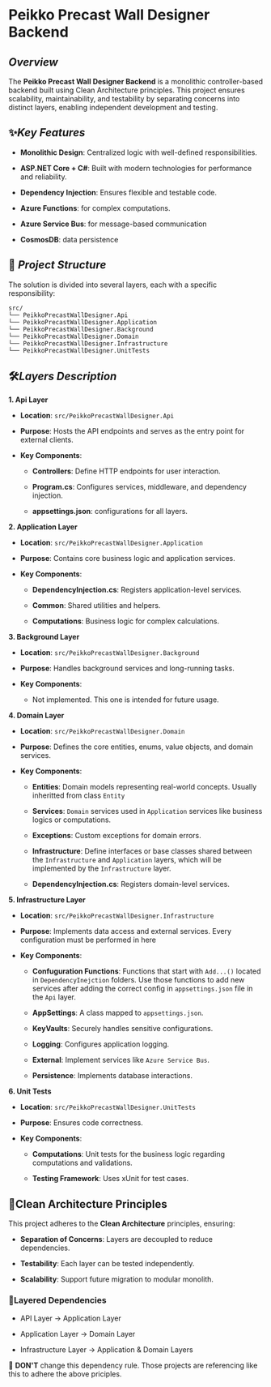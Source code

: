 # Peikko Precast Wall Designer Backend

## *Overview*

The **Peikko Precast Wall Designer Backend** is a monolithic controller-based backend built using Clean Architecture principles. This project ensures scalability, maintainability, and testability by separating concerns into distinct layers, enabling independent development and testing.

## ✨*Key Features*

- **Monolithic Design**: Centralized logic with well-defined responsibilities.

- **ASP.NET Core + C#**: Built with modern technologies for performance and reliability.

- **Dependency Injection**: Ensures flexible and testable code.

- **Azure Functions**: for complex computations.

- **Azure Service Bus**: for message-based communication

- **CosmosDB**: data persistence

## 📁 *Project Structure*

The solution is divided into several layers, each with a specific responsibility:

```
src/
└── PeikkoPrecastWallDesigner.Api
└── PeikkoPrecastWallDesigner.Application
└── PeikkoPrecastWallDesigner.Background
└── PeikkoPrecastWallDesigner.Domain
└── PeikkoPrecastWallDesigner.Infrastructure
└── PeikkoPrecastWallDesigner.UnitTests
```

## 🛠*Layers Description*

**1. Api Layer**

- **Location**: `src/PeikkoPrecastWallDesigner.Api`

- **Purpose**: Hosts the API endpoints and serves as the entry point for external clients.

- **Key Components**:

  - **Controllers**: Define HTTP endpoints for user interaction.

  - **Program.cs**: Configures services, middleware, and dependency injection.

  - **appsettings.json**: configurations for all layers.

**2. Application Layer**

- **Location**: `src/PeikkoPrecastWallDesigner.Application`

- **Purpose**: Contains core business logic and application services.

- **Key Components**:

  - **DependencyInjection.cs**: Registers application-level services.

  - **Common**: Shared utilities and helpers.

  - **Computations**: Business logic for complex calculations.

**3. Background Layer**

- **Location**: `src/PeikkoPrecastWallDesigner.Background`

- **Purpose**: Handles background services and long-running tasks.

- **Key Components**:

  - Not implemented. This one is intended for future usage.

**4. Domain Layer**

- **Location**: `src/PeikkoPrecastWallDesigner.Domain`

- **Purpose**: Defines the core entities, enums, value objects, and domain services.

- **Key Components**:

  - **Entities**: Domain models representing real-world concepts. Usually inheritted from class `Entity`  

  - **Services**: `Domain` services used in `Application` services like business logics or computations.

  - **Exceptions**: Custom exceptions for domain errors.
  
  - **Infrastructure**: Define interfaces or base classes shared between the `Infrastructure` and `Application` layers, which will be implemented by the `Infrastructure` layer.

  - **DependencyInjection.cs**: Registers domain-level services.
  

**5. Infrastructure Layer**

- **Location**: `src/PeikkoPrecastWallDesigner.Infrastructure`

- **Purpose**: Implements data access and external services. Every configuration must be performed in here

- **Key Components**:

  - **Confuguration Functions**: Functions that start with `Add...()` located in `DependencyInejction` folders. Use those functions to add new services after adding the correct config in `appsettings.json` file in the `Api` layer.

  - **AppSettings**: A class mapped to `appsettings.json`. 

  - **KeyVaults**: Securely handles sensitive configurations.

  - **Logging**: Configures application logging.

  - **External**: Implement services like `Azure Service Bus`.
 
  - **Persistence**: Implements database interactions.


**6. Unit Tests**

- **Location**: `src/PeikkoPrecastWallDesigner.UnitTests`

- **Purpose**: Ensures code correctness.

- **Key Components**:

  - **Computations**: Unit tests for the business logic regarding computations and validations.

  - **Testing Framework**: Uses xUnit for test cases.

## 🧩Clean Architecture Principles

This project adheres to the **Clean Architecture** principles, ensuring:

- **Separation of Concerns**: Layers are decoupled to reduce dependencies.

- **Testability**: Each layer can be tested independently.

- **Scalability**: Support future migration to modular monolith.

### 🔗Layered Dependencies

- API Layer → Application Layer

- Application Layer → Domain Layer

- Infrastructure Layer → Application & Domain Layers

🚫 **DON'T** change this dependency rule. Those projects are referencing like this to adhere the above priciples.